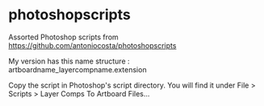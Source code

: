 photoshopscripts
================

Assorted Photoshop scripts from https://github.com/antoniocosta/photoshopscripts

My version has this name structure : artboardname_layercompname.extension


Copy the script in Photoshop's script directory.
You will find it under File > Scripts > Layer Comps To Artboard Files...
